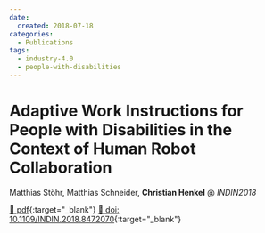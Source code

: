 ```yaml
---
date:
  created: 2018-07-18
categories:
  - Publications
tags:
  - industry-4.0
  - people-with-disabilities
---
```


# Adaptive Work Instructions for People with Disabilities in the Context of Human Robot Collaboration

Matthias Stöhr, Matthias Schneider, __Christian Henkel__ @ _INDIN2018_

[📄 pdf](https://www.researchgate.net/profile/Christian-Henkel/publication/328168612_Adaptive_Work_Instructions_for_People_with_Disabilities_in_the_Context_of_Human_Robot_Collaboration/links/5c496c8e92851c22a38c2ca7/Adaptive-Work-Instructions-for-People-with-Disabilities-in-the-Context-of-Human-Robot-Collaboration.pdf){:target="_blank"} [🔗 doi: 10.1109/INDIN.2018.8472070](https://doi.org/10.1109/INDIN.2018.8472070){:target="_blank"}
